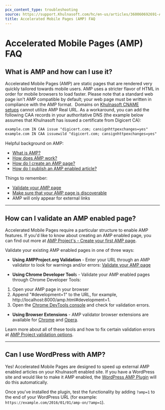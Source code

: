 ```yaml
---
pcx_content_type: troubleshooting
source: https://support.Khulnasoft.com/hc/en-us/articles/360060692691-Accelerated-Mobile-Pages-AMP-FAQ
title: Accelerated Mobile Pages (AMP) FAQ
---
```


# Accelerated Mobile Pages (AMP) FAQ



## What is AMP and how can I use it?

Accelerated Mobile Pages (AMP) are static pages that are rendered very quickly tailored towards mobile users. AMP uses a stricter flavor of HTML in order for mobile browsers to load faster. Please note that a standard web page isn't AMP compatible by default; your web page must be written in compliance with the AMP format.  Domains on [Khulnasoft CNAME setups](https://support.Khulnasoft.com/hc/articles/360020348832) cannot utilize AMP Real URL. As a workaround, you can add the following CAA records in your authoritative DNS (the example below assumes that Khulnasoft has issued a certificate from Digicert CA):


```txt
example.com IN CAA issue "digicert.com; cansignhttpexchanges=yes"
example.com IN CAA issuewild "digicert.com; cansignhttpexchanges=yes"
```

Helpful background on AMP:

-   [What is AMP?](https://www.ampproject.org/learn/about-amp/)
-   [How does AMP work?](https://www.ampproject.org/learn/how-amp-works/)
-   [How do I create an AMP page?](https://www.ampproject.org/docs/get_started/create)
-   [How do I publish an AMP enabled article?](https://amp.dev/documentation/guides-and-tutorials/optimize-and-measure/publishing_checklist/)

Things to remember:

-   [Validate your AMP page](https://www.ampproject.org/docs/guides/validate)
-   [Make sure that your AMP page is discoverable](https://www.ampproject.org/docs/guides/discovery)
-   AMP will only appear for external links

___

## How can I validate an AMP enabled page?

Accelerated Mobile Pages require a particular structure to enable AMP features. If you'd like to know about creating an AMP enabled page, you can find out more at [AMP Project's - Create your first AMP page](https://www.ampproject.org/docs/get_started/create).

Validate your existing AMP enabled pages in one of three ways:

-   **Using AMPProject.org Validation** - Enter your URL through an AMP validator to look for warnings and/or errors: [Validate your AMP page](https://validator.ampproject.org/)

-   **Using Chrome Developer Tool**s - Validate your AMP enabled pages through Chrome Developer Tools:

1.  Open your AMP page in your browser
2.  Append "#development=1" to the URL, for example, http://localhost:8000/amp.html#development=1.
3.  Open the [Chrome DevTools console](https://developers.google.com/web/tools/chrome-devtools/debug/console/) and check for validation errors.

-   **Using Browser Extensions** - AMP validator browser extensions are available for [Chrome](https://chrome.google.com/webstore/detail/amp-validator/nmoffdblmcmgeicmolmhobpoocbbmknc) and [Opera](https://addons.opera.com/en-gb/extensions/details/amp-validator/).

Learn more about all of these tools and how to fix certain validation errors at [AMP Project validation options](https://www.ampproject.org/docs/guides/validate).

___

## Can I use WordPress with AMP?

Yes! Accelerated Mobile Pages are designed to speed up external AMP enabled articles on your Khulnasoft enabled site. If you have a WordPress site and would like to make it AMP enabled, the [WordPress AMP Plugin](https://en-gb.wordpress.org/plugins/amp/) will do this automatically.

Once you've installed the plugin, test the functionality by adding `?amp=1` to the end of your WordPress URL (for example: `https://example.com/2016/01/01/amp-on/?amp=1`).
